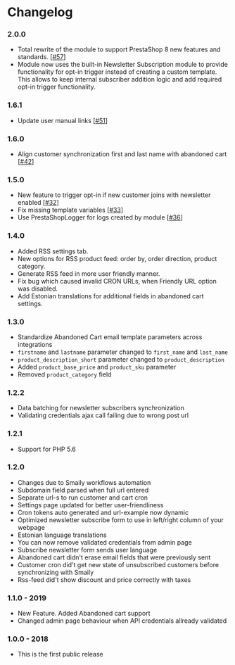 # Changelog

### 2.0.0

- Total rewrite of the module to support PrestaShop 8 new features and standards. [[#57](https://github.com/sendsmaily/smaily-prestashop-module/pull/57)]
- Module now uses the built-in Newsletter Subscription module to provide functionality for opt-in trigger instead of creating a custom template. This allows to keep internal subscriber addition logic and add required opt-in trigger functionality.

### 1.6.1

- Update user manual links [[#51](https://github.com/sendsmaily/smaily-prestashop-module/pull/51)]

### 1.6.0

- Align customer synchronization first and last name with abandoned cart [[#42](https://github.com/sendsmaily/smaily-prestashop-module/pull/42)]

### 1.5.0

- New feature to trigger opt-in if new customer joins with newsletter enabled [[#32](https://github.com/sendsmaily/smaily-prestashop-module/issues/32)]
- Fix missing template variables [[#33](https://github.com/sendsmaily/smaily-prestashop-module/issues/33)]
- Use PrestaShopLogger for logs created by module [[#36](https://github.com/sendsmaily/smaily-prestashop-module/issues/36)]

### 1.4.0

- Added RSS settings tab.
- New options for RSS product feed: order by, order direction, product category.
- Generate RSS feed in more user friendly manner.
- Fix bug which caused invalid CRON URLs, when Friendly URL option was disabled.
- Add Estonian translations for additional fields in abandoned cart settings.

### 1.3.0

- Standardize Abandoned Cart email template parameters across integrations
- `firstname` and `lastname` parameter changed to `first_name` and `last_name`
- `product_description_short` parameter changed to `product_description`
- Added `product_base_price` and `product_sku` parameter
- Removed `product_category` field

### 1.2.2

- Data batching for newsletter subscribers synchronization
- Validating credentials ajax call failing due to wrong post url

### 1.2.1

- Support for PHP 5.6

### 1.2.0

- Changes due to Smaily workflows automation
- Subdomain field parsed when full url entered
- Separate url-s to run customer and cart cron
- Settings page updated for better user-friendliness
- Cron tokens auto generated and url-example now dynamic
- Optimized newsletter subscribe form to use in left/right column of your webpage
- Estonian language translations
- You can now remove validated credentials from admin page
- Subscribe newsletter form sends user language
- Abandoned cart didn't erase email fields that were previously sent
- Customer cron did't get new state of unsubscribed customers before synchronizing with Smaily
- Rss-feed did't show discount and price correctly with taxes

### 1.1.0 - 2019

- New Feature. Added Abandoned cart support
- Changed admin page behaviour when API credentials allready validated

### 1.0.0 - 2018

- This is the first public release
